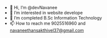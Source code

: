 - 👋 Hi, I’m @devNavanee
- 👀 I’m interested in website develope
- 🌱 I’m completed B.Sc Information Technology 
- 📫 How to reach me 9025516960 and navaneethansakthivel37@gmail.com

<!---
devNavanee/devNavanee is a ✨ special ✨ repository because its `README.md` (this file) appears on your GitHub profile.
You can click the Preview link to take a look at your changes.
--->

